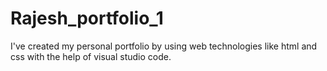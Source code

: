 # Rajesh_portfolio_1
 I've created my personal portfolio by using web technologies like html and css with the help of visual studio code.
